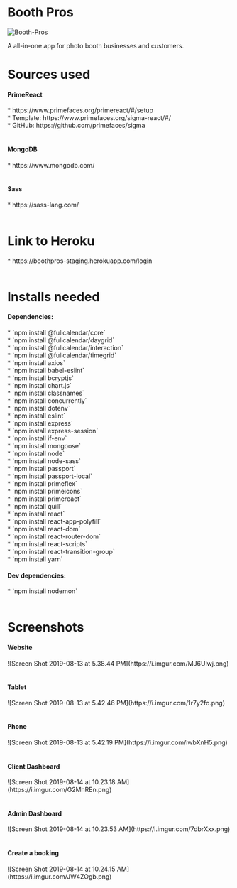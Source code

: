 # Booth Pros
![Booth-Pros](https://i.imgur.com/YjNgkGA.png)

A all-in-one app for photo booth businesses and customers.<br>

<h1>Sources used</h1>
<h4>PrimeReact</h4>
* https://www.primefaces.org/primereact/#/setup<br>
* Template: https://www.primefaces.org/sigma-react/#/<br>
* GitHub: https://github.com/primefaces/sigma<br>
<br>

<h4>MongoDB</h4>
* https://www.mongodb.com/<br>
<br>

<h4>Sass</h4>
* https://sass-lang.com/<br>
<br>

<h1>Link to Heroku</h1>
* https://boothpros-staging.herokuapp.com/login<br>
<br>

<h1>Installs needed</h1>
<h4>Dependencies:</h4>
* `npm install @fullcalendar/core`<br>
* `npm install @fullcalendar/daygrid`<br>
* `npm install @fullcalendar/interaction`<br>
* `npm install @fullcalendar/timegrid`<br>
* `npm install axios`<br>
* `npm install babel-eslint`<br>
* `npm install bcryptjs`<br>
* `npm install chart.js`<br>
* `npm install classnames`<br>
* `npm install concurrently`<br>
* `npm install dotenv`<br>
* `npm install eslint`<br>
* `npm install express`<br>
* `npm install express-session`<br>
* `npm install if-env`<br>
* `npm install mongoose`<br>
* `npm install node`<br>
* `npm install node-sass`<br>
* `npm install passport`<br>
* `npm install passport-local`<br>
* `npm install primeflex`<br>
* `npm install primeicons`<br>
* `npm install primereact`<br>
* `npm install quill`<br>
* `npm install react`<br>
* `npm install react-app-polyfill`<br>
* `npm install react-dom`<br>
* `npm install react-router-dom`<br>
* `npm install react-scripts`<br>
* `npm install react-transition-group`<br>
* `npm install yarn`<br>
<h4>Dev dependencies:</h4>
* `npm install nodemon`<br>
<br>

<h1>Screenshots</h1>
<h4>Website</h4>
![Screen Shot 2019-08-13 at 5.38.44 PM](https://i.imgur.com/MJ6Ulwj.png)<br>
<br>

<h4>Tablet</h4>
![Screen Shot 2019-08-13 at 5.42.46 PM](https://i.imgur.com/1r7y2fo.png)<br>
<br>

<h4>Phone</h4>
![Screen Shot 2019-08-13 at 5.42.19 PM](https://i.imgur.com/iwbXnH5.png)<br>
<br>

<h4>Client Dashboard</h4>
![Screen Shot 2019-08-14 at 10.23.18 AM](https://i.imgur.com/G2MhREn.png)<br>
<br>

<h4>Admin Dashboard</h4>
![Screen Shot 2019-08-14 at 10.23.53 AM](https://i.imgur.com/7dbrXxx.png)<br>
<br>

<h4>Create a booking</h4>
![Screen Shot 2019-08-14 at 10.24.15 AM](https://i.imgur.com/JW4ZOgb.png)<br>
<br>







